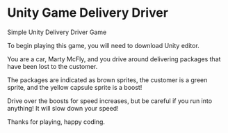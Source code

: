 # Unity Game Delivery Driver
 Simple Unity Delivery Driver Game

 To begin playing this game, you will need to download Unity editor.

 You are a car, Marty McFly, and you drive around delivering packages that have been lost to the customer. 

 The packages are indicated as brown sprites, the customer is a green sprite, and the yellow capsule sprite is a boost!

 Drive over the boosts for speed increases, but be careful if you run into anything! It will slow down your speed!

 Thanks for playing, happy coding. 
